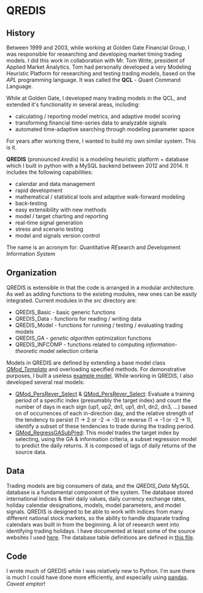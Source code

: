 # QREDIS
## History
Between 1999 and 2003, while working at Golden Gate Financial Group, I was responsible for researching and developing market timing trading models. I did this work in collaboration with Mr. Tom Write, president of Applied Market Analytics. Tom had personally developed a very Modeling Heuristic Platform for researching and testing trading models, based on the *APL* programming language. It was called the **QCL** - *Q*uant *C*ommand  *L*anguage.

While at Golden Gate, I developed many trading models in the QCL, and extended it's functionality in several areas, including:

- calculating / reporting model metrics, and adaptive model scoring
- transforming financial time-series data to analyzable signals
- automated time-adaptive searching through modeling parameter space

For years after working there, I wanted to build my own similar system. This is it.

**QREDIS** (pronounced *kredis*) is a modeling heuristic platform + database which I built in python with a MySQL backend between 2012 and 2014. It includes the following capabilities:

- calendar and data management
- rapid development
- mathematical / statistical tools and adaptive walk-forward modeling
- back-testing
- easy extensibility with new methods
- model / target charting and reporting
- real-time signal generation
- stress and scenario testing
- model and signals version control

The name is an acronym for: *Q*uantitative
*RE*search
and
*D*evelopment
*I*nformation
*S*ystem

## Organization
QREDIS is extensible in that the code is arranged in a modular architecture. As well as adding functions to the existing modules, new ones can be easily integrated. Current modules in the *src* directory are:

- QREDIS_Basic - basic generic functions
- QREDIS_Data - functions for reading / writing data
- QREDIS_Model - functions for running / testing / evaluating trading models
- QREDIS_GA - *genetic algorithm* optimization functions
- QREDIS_INFCOMP - functions related to computing *information-theoretic* model selection criteria

Models in QREDIS are defined by extending a base model class [*QMod_Template*](/models/QMod_Template.py) and overloading specified methods. For demonstrative purposes, I built a useless [example model](/models/QMod_Example.py). While working in QREDIS, I also developed several real models:

- [QMod_PersRever_Select](/models/QMod_PersRever_Select.py) & [QMod_PersRever_Select](/models/QMod_PersReverRet_Select.py): Evaluate a training period of a specific index (presumably the target index) and count the number of days in each sign (up1, up2, dn1, up1, dn1, dn2, dn3, ...) based on of occurrences of each in-direction day, and the relative strength of the tendency to persist (1 -> 2 or -2 -> -3) or reverse (1 -> -1 or -2 -> 1), identify a subset of these tendencies to trade during the trading period.
- [QMod_RegressGASubPred](/models/QMod_RegressGASubPred.py): This model trades the target index by selecting, using the GA & information criteria, a subset regression model to predict the daily returns. X is composed of lags of daily returns of the source data.

## Data
Trading models are big consumers of data, and the *QREDIS_Data* MySQL database is a fundamental component of the system. The database stored international indices & their daily values, daily currency exchange rates, holiday calendar designations, models, model parameters, and model signals. QREDIS is designed to be able to work with indices from many different national stock markets, so the ability to handle disparate trading calendars was built in from the beginning. A lot of research went into identifying trading holidays. I have documented at least some of the source websites I used [here](/data/international_stockmarket_tradingcalendar_sources.txt). The database table definitions are defined in [this file](/data/QREDIS_Data_tables.sql).

## Code
I wrote much of QREDIS while I was relatively new to Python. I'm sure there is much I could have done more efficiently, and especially using [pandas](https://pandas.pydata.org/). *Caveat emptor*!





